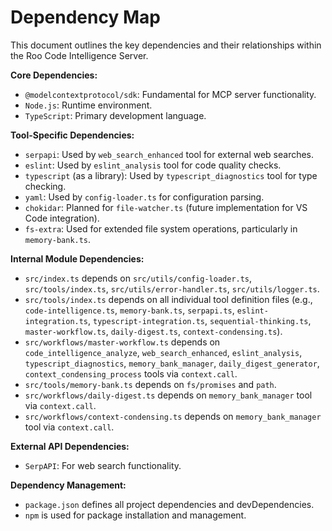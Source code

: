 # Dependency Map

This document outlines the key dependencies and their relationships within the Roo Code Intelligence Server.

**Core Dependencies:**
- `@modelcontextprotocol/sdk`: Fundamental for MCP server functionality.
- `Node.js`: Runtime environment.
- `TypeScript`: Primary development language.

**Tool-Specific Dependencies:**
- `serpapi`: Used by `web_search_enhanced` tool for external web searches.
- `eslint`: Used by `eslint_analysis` tool for code quality checks.
- `typescript` (as a library): Used by `typescript_diagnostics` tool for type checking.
- `yaml`: Used by `config-loader.ts` for configuration parsing.
- `chokidar`: Planned for `file-watcher.ts` (future implementation for VS Code integration).
- `fs-extra`: Used for extended file system operations, particularly in `memory-bank.ts`.

**Internal Module Dependencies:**
- `src/index.ts` depends on `src/utils/config-loader.ts`, `src/tools/index.ts`, `src/utils/error-handler.ts`, `src/utils/logger.ts`.
- `src/tools/index.ts` depends on all individual tool definition files (e.g., `code-intelligence.ts`, `memory-bank.ts`, `serpapi.ts`, `eslint-integration.ts`, `typescript-integration.ts`, `sequential-thinking.ts`, `master-workflow.ts`, `daily-digest.ts`, `context-condensing.ts`).
- `src/workflows/master-workflow.ts` depends on `code_intelligence_analyze`, `web_search_enhanced`, `eslint_analysis`, `typescript_diagnostics`, `memory_bank_manager`, `daily_digest_generator`, `context_condensing_process` tools via `context.call`.
- `src/tools/memory-bank.ts` depends on `fs/promises` and `path`.
- `src/workflows/daily-digest.ts` depends on `memory_bank_manager` tool via `context.call`.
- `src/workflows/context-condensing.ts` depends on `memory_bank_manager` tool via `context.call`.

**External API Dependencies:**
- `SerpAPI`: For web search functionality.

**Dependency Management:**
- `package.json` defines all project dependencies and devDependencies.
- `npm` is used for package installation and management.